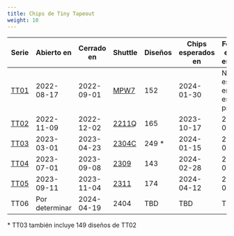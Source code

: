 ```yaml
---
title: Chips de Tiny Tapeout
weight: 10
---
```


| Serie              | Abierto en     | Cerrado en | Shuttle                                      | Diseños | Chips esperados en | Fecha de entrega estimada       |
| ------------------ | -------------- | ---------- | -------------------------------------------- | ------- | ------------------ | ------------------------------- |
| [TT01](/runs/tt01) | 2022-08-17     | 2022-09-01 | [MPW7](https://efabless.com/shuttle-status)  | 152     | 2024-01-30         | No se espera enviar esta prueba |
| [TT02](/runs/tt02) | 2022-11-09     | 2022-12-02 | [2211Q](https://efabless.com/shuttle-status) | 165     | 2023-10-17         | 2024-01-30                      |
| [TT03](/runs/tt03) | 2023-03-01     | 2023-04-23 | [2304C](https://efabless.com/shuttle-status) | 249 \*  | 2024-01-15         | 2024-03-28                      |
| [TT04](/runs/tt04) | 2023-07-01     | 2023-09-08 | [2309](https://efabless.com/shuttle-status)  | 143     | 2024-02-28         | 2024-04-15                      |
| [TT05](/runs/tt05) | 2023-09-11     | 2023-11-04 | [2311](https://efabless.com/shuttle-status)  | 174     | 2024-04-12         | 2024-05-12                      |
| TT06               | Por determinar | 2024-04-19 | 2404                                         | TBD     | TBD                | TBD                             |

\* TT03 también incluye 149 diseños de TT02
